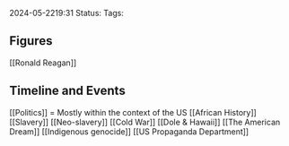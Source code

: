 2024-05-2219:31
Status: 
Tags: 
## Figures 
[[Ronald Reagan]]

## Timeline and Events 

[[Politics]] = Mostly within the context of the US
[[African History]] 
[[Slavery]]
[[Neo-slavery]]
[[Cold War]]
[[Dole & Hawaii]]
[[The American Dream]]
[[Indigenous genocide]]
[[US Propaganda Department]]